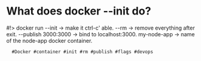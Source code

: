 # What does docker --init do?

  #!> docker run --init  -> make it ctrl-c' able.
                  --rm -> remove everything after exit.
                 --publish 3000:3000 -> bind to localhost:3000.
                 my-node-app -> name of the node-app docker container.

      #Docker #container #init #rm #publish #flags #devops

